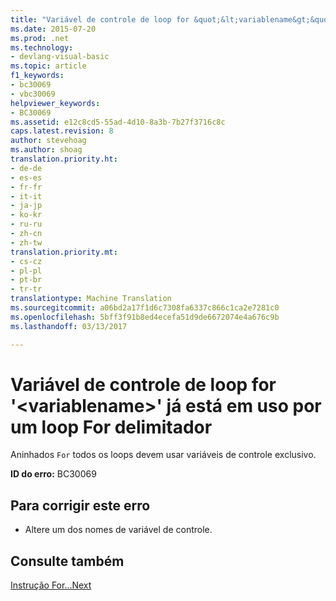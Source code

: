 ```yaml
---
title: "Variável de controle de loop for &quot;&lt;variablename&gt;&quot; já está em uso por um loop For delimitador | Documentos do Microsoft"
ms.date: 2015-07-20
ms.prod: .net
ms.technology:
- devlang-visual-basic
ms.topic: article
f1_keywords:
- bc30069
- vbc30069
helpviewer_keywords:
- BC30069
ms.assetid: e12c8cd5-55ad-4d10-8a3b-7b27f3716c8c
caps.latest.revision: 8
author: stevehoag
ms.author: shoag
translation.priority.ht:
- de-de
- es-es
- fr-fr
- it-it
- ja-jp
- ko-kr
- ru-ru
- zh-cn
- zh-tw
translation.priority.mt:
- cs-cz
- pl-pl
- pt-br
- tr-tr
translationtype: Machine Translation
ms.sourcegitcommit: a06bd2a17f1d6c7308fa6337c866c1ca2e7281c0
ms.openlocfilehash: 5bff3f91b8ed4ecefa51d9de6672074e4a676c9b
ms.lasthandoff: 03/13/2017

---
```

# <a name="for-loop-control-variable-39ltvariablenamegt39-already-in-use-by-an-enclosing-for-loop"></a>Variável de controle de loop for '&lt;variablename&gt;' já está em uso por um loop For delimitador
Aninhados `For` todos os loops devem usar variáveis de controle exclusivo.  
  
 **ID do erro:** BC30069  
  
## <a name="to-correct-this-error"></a>Para corrigir este erro  
  
-   Altere um dos nomes de variável de controle.  
  
## <a name="see-also"></a>Consulte também  
 [Instrução For...Next](../../visual-basic/language-reference/statements/for-next-statement.md)
